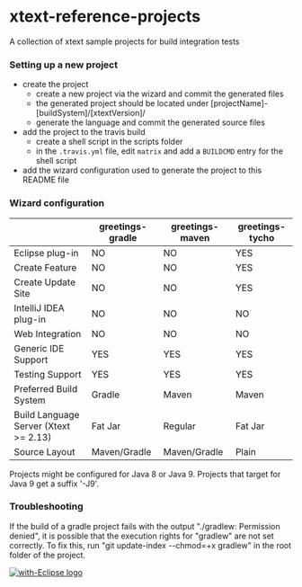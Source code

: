 # xtext-reference-projects
A collection of xtext sample projects for build integration tests

### Setting up a new project

- create the project 
  - create a new project via the wizard and commit the generated files
  - the generated project should be located under [projectName]-[buildSystem]/[xtextVersion]/
  - generate the language and commit the generated source files
- add the project to the travis build
  - create a shell script in the scripts folder
  - in the `.travis.yml` file, edit `matrix` and add a `BUILDCMD` entry for the shell script
- add the wizard configuration used to generate the project to this README file

### Wizard configuration

|                                       | greetings-gradle | greetings-maven | greetings-tycho |
|---------------------------------------|------------------|-----------------|-----------------|
| Eclipse plug-in                       | NO               | NO              | YES             |
| Create Feature                        | NO               | NO              | YES             |
| Create Update Site                    | NO               | NO              | YES             |
| IntelliJ IDEA plug-in                 | NO               | NO              | NO              |
| Web Integration                       | NO               | NO              | NO              |
| Generic IDE Support                   | YES              | YES             | YES             |
| Testing Support                       | YES              | YES             | YES             |
| Preferred Build System                | Gradle           | Maven           | Maven           |
| Build Language Server (Xtext >= 2.13) | Fat Jar          | Regular         | Fat Jar         |
| Source Layout                         | Maven/Gradle     | Maven/Gradle    | Plain           |

Projects might be configured for Java 8 or Java 9. Projects that target for Java 9 get a suffix '-J9'.

### Troubleshooting
  
If the build of a gradle project fails with the output "./gradlew: Permission denied", it is possible that the execution rights for "gradlew" are not set correctly. 
To fix this, run "git update-index --chmod=+x gradlew" in the root folder of the project.

<a href="http://with-eclipse.github.io/" target="_blank">
<img alt="with-Eclipse logo" src="http://with-eclipse.github.io/with-eclipse-0.jpg" />
</a>
